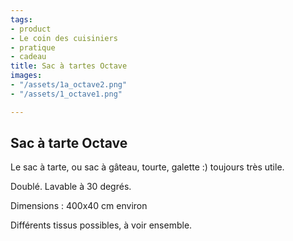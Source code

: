 ```yaml
---
tags:
- product
- Le coin des cuisiniers
- pratique
- cadeau
title: Sac à tartes Octave
images:
- "/assets/1a_octave2.png"
- "/assets/1_octave1.png"

---
```

## Sac à tarte Octave

Le sac à tarte, ou sac à gâteau, tourte, galette :) toujours très utile. 

Doublé. Lavable à 30 degrés.

Dimensions : 400x40 cm environ

Différents tissus possibles, à voir ensemble.